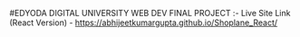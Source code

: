 #EDYODA DIGITAL UNIVERSITY WEB DEV FINAL PROJECT :-
Live Site Link (React Version) - https://abhijeetkumargupta.github.io/Shoplane_React/
